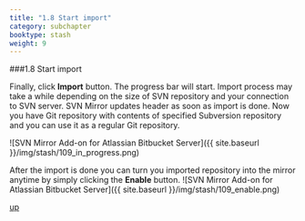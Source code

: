 ```yaml
---
title: "1.8 Start import"
category: subchapter
booktype: stash
weight: 9
---
```


###1.8 Start import

Finally, click **Import** button. The progress bar will start. Import process may take a while depending on the size of SVN repository and your connection to SVN server.
SVN Mirror updates header as soon as import is done. Now you have Git repository with contents of specified Subversion repository and you can use it as a regular Git repository.

![SVN Mirror Add-on for Atlassian Bitbucket Server]({{ site.baseurl }}/img/stash/109_in_progress.png)

After the import is done  you can turn you imported repository into the mirror anytime by simply clicking the **Enable** button.
![SVN Mirror Add-on for Atlassian Bitbucket Server]({{ site.baseurl }}/img/stash/109_enable.png)

[up](#up)